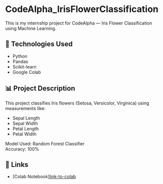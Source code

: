 # CodeAlpha_IrisFlowerClassification

This is my internship project for CodeAlpha — Iris Flower Classification using Machine Learning.

## 🔧 Technologies Used
- Python
- Pandas
- Scikit-learn
- Google Colab

## 📊 Project Description
This project classifies Iris flowers (Setosa, Versicolor, Virginica) using measurements like:
- Sepal Length
- Sepal Width
- Petal Length
- Petal Width

Model Used: Random Forest Classifier  
Accuracy: 100%

## 🔗 Links
- [Colab Notebook][link-to-colab](https://colab.research.google.com/drive/1K9JjT4ng0NX6uirMBFvthUt2GnYEVPHR#scrollTo=1iT4BBNvBGks)
